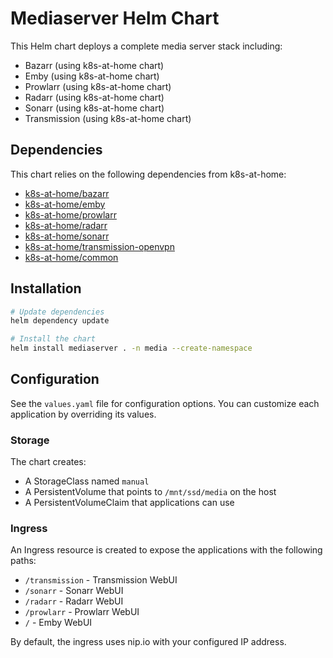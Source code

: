 # Mediaserver Helm Chart

This Helm chart deploys a complete media server stack including:

- Bazarr (using k8s-at-home chart)
- Emby (using k8s-at-home chart)
- Prowlarr (using k8s-at-home chart)
- Radarr (using k8s-at-home chart)
- Sonarr (using k8s-at-home chart)
- Transmission (using k8s-at-home chart)

## Dependencies

This chart relies on the following dependencies from k8s-at-home:

- [k8s-at-home/bazarr](https://github.com/k8s-at-home/charts/tree/master/charts/stable/bazarr)
- [k8s-at-home/emby](https://github.com/k8s-at-home/charts/tree/master/charts/stable/emby)
- [k8s-at-home/prowlarr](https://github.com/k8s-at-home/charts/tree/master/charts/stable/prowlarr)
- [k8s-at-home/radarr](https://github.com/k8s-at-home/charts/tree/master/charts/stable/radarr)
- [k8s-at-home/sonarr](https://github.com/k8s-at-home/charts/tree/master/charts/stable/sonarr)
- [k8s-at-home/transmission-openvpn](https://github.com/k8s-at-home/charts/tree/master/charts/stable/transmission-openvpn)
- [k8s-at-home/common](https://github.com/k8s-at-home/library-charts/tree/main/charts/stable/common)

## Installation

```bash
# Update dependencies
helm dependency update

# Install the chart
helm install mediaserver . -n media --create-namespace
```

## Configuration

See the `values.yaml` file for configuration options. You can customize each application by overriding its values.

### Storage

The chart creates:
- A StorageClass named `manual`
- A PersistentVolume that points to `/mnt/ssd/media` on the host
- A PersistentVolumeClaim that applications can use

### Ingress

An Ingress resource is created to expose the applications with the following paths:
- `/transmission` - Transmission WebUI
- `/sonarr` - Sonarr WebUI
- `/radarr` - Radarr WebUI
- `/prowlarr` - Prowlarr WebUI
- `/` - Emby WebUI

By default, the ingress uses nip.io with your configured IP address.
